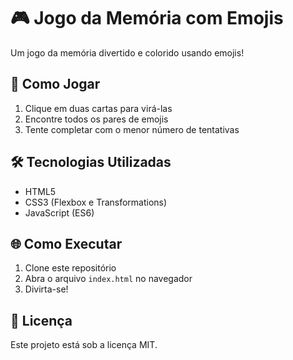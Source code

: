 # 🎮 Jogo da Memória com Emojis

Um jogo da memória divertido e colorido usando emojis!

## 🚀 Como Jogar

1. Clique em duas cartas para virá-las
2. Encontre todos os pares de emojis
3. Tente completar com o menor número de tentativas

## 🛠️ Tecnologias Utilizadas

- HTML5
- CSS3 (Flexbox e Transformations)
- JavaScript (ES6)

## 🌐 Como Executar

1. Clone este repositório
2. Abra o arquivo `index.html` no navegador
3. Divirta-se!

## 📝 Licença

Este projeto está sob a licença MIT.
